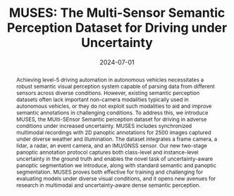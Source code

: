 ---
title: "MUSES: The Multi-Sensor Semantic Perception Dataset for Driving under Uncertainty"
names: "Tim Brödermann, David Bruggemann, Christos Sakaridis, **Kevin Ta**, Odysseas Liagouris, Jason Corkill, and Luc Van Gool"
date: 2024-07-01
abstract: "Achieving level-5 driving automation in autonomous vehicles necessitates a robust semantic visual perception system capable of parsing data from different sensors across diverse conditions. However, existing semantic perception datasets often lack important non-camera modalities typically used in autonomous vehicles, or they do not exploit such modalities to aid and improve semantic annotations in challenging conditions. To address this, we introduce MUSES, the MUlti-SEnsor Semantic perception dataset for driving in adverse conditions under increased uncertainty. MUSES includes synchronized multimodal recordings with 2D panoptic annotations for 2500 images captured under diverse weather and illumination. The dataset integrates a frame camera, a lidar, a radar, an event camera, and an IMU/GNSS sensor. Our new two-stage panoptic annotation protocol captures both class-level and instance-level uncertainty in the ground truth and enables the novel task of uncertainty-aware panoptic segmentation we introduce, along with standard semantic and panoptic segmentation. MUSES proves both effective for training and challenging for evaluating models under diverse visual conditions, and it opens new avenues for research in multimodal and uncertainty-aware dense semantic perception."
conf: European Conference on Computer Vision (ECCV), 2024
links:
    - link_name: code
      link: https://github.com/timbroed/MUSES
    - link_name: bibtex
      link: /papers/2024eccv-cvl.bib
    - link_name: arxiv
      link: https://arxiv.org/abs/2401.12761
---